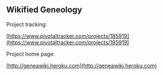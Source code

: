 Wikified Geneology
------------------

Project tracking:

[https://www.pivotaltracker.com/projects/185919](https://www.pivotaltracker.com/projects/185919)

Project home page:

[http://geneawiki.heroku.com](http://geneawiki.heroku.com)
